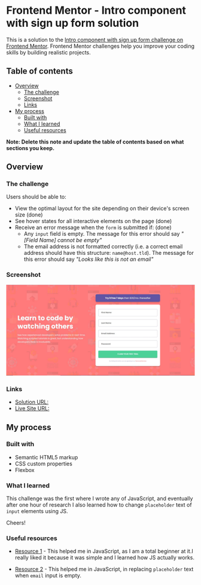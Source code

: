 # Frontend Mentor - Intro component with sign up form solution

This is a solution to the [Intro component with sign up form challenge on Frontend Mentor](https://www.frontendmentor.io/challenges/intro-component-with-signup-form-5cf91bd49edda32581d28fd1). Frontend Mentor challenges help you improve your coding skills by building realistic projects.

## Table of contents

- [Overview](#overview)
  - [The challenge](#the-challenge)
  - [Screenshot](#screenshot)
  - [Links](#links)
- [My process](#my-process)
  - [Built with](#built-with)
  - [What I learned](#what-i-learned)
  - [Useful resources](#useful-resources)

**Note: Delete this note and update the table of contents based on what sections you keep.**

## Overview

### The challenge

Users should be able to:

- View the optimal layout for the site depending on their device's screen size (done)
- See hover states for all interactive elements on the page (done)
- Receive an error message when the `form` is submitted if: (done)
  - Any `input` field is empty. The message for this error should say _"[Field Name] cannot be empty"_
  - The email address is not formatted correctly (i.e. a correct email address should have this structure: `name@host.tld`). The message for this error should say _"Looks like this is not an email"_

### Screenshot

![](./design/screenshot.JPG)

### Links

- [Solution URL:](https://github.com/TechNech/technech.github.io/tree/main/signup-form-component-FM)
- [Live Site URL: ](https://technech.github.io/tree/main/signup-form-component-FM/index.html)

## My process

### Built with

- Semantic HTML5 markup
- CSS custom properties
- Flexbox

### What I learned

This challenge was the first where I wrote any of JavaScript, and eventually after one hour of research I also learned how to change `placeholder` text of `input` elements using JS.

Cheers!

### Useful resources

- [Resource 1](https://www.youtube.com/watch?v=bFOuUypjkSM) - This helped me in JavaScript, as I am a total beginner at it.I really liked it because it was simple and I learned how JS actually works.

- [Resource 2](https://stackoverflow.com/questions/42415624/adding-placeholder-to-input-field-by-name) - This helped me in JavaScript, in replacing `placeholder` text when `email` input is empty.
